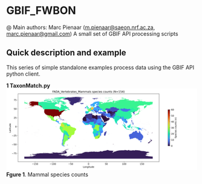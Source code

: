 # GBIF_FWBON
@ Main authors: Marc Pienaar (m.pienaar@saeon.nrf.ac.za, marc.pienaar@gmail.com)
A small set of GBIF API processing scripts

Quick description and example
-----------------
This series of simple standalone examples process data using the GBIF API python client.  

**1 TaxonMatch.py**
![Screenshot](DATA/Maps/GBIF_FADA_Vertebrates_Mammals/GBIF_FADA_Vertebrates_Mammals_species_world_log2.png)
**Fgure 1**. Mammal species counts 



